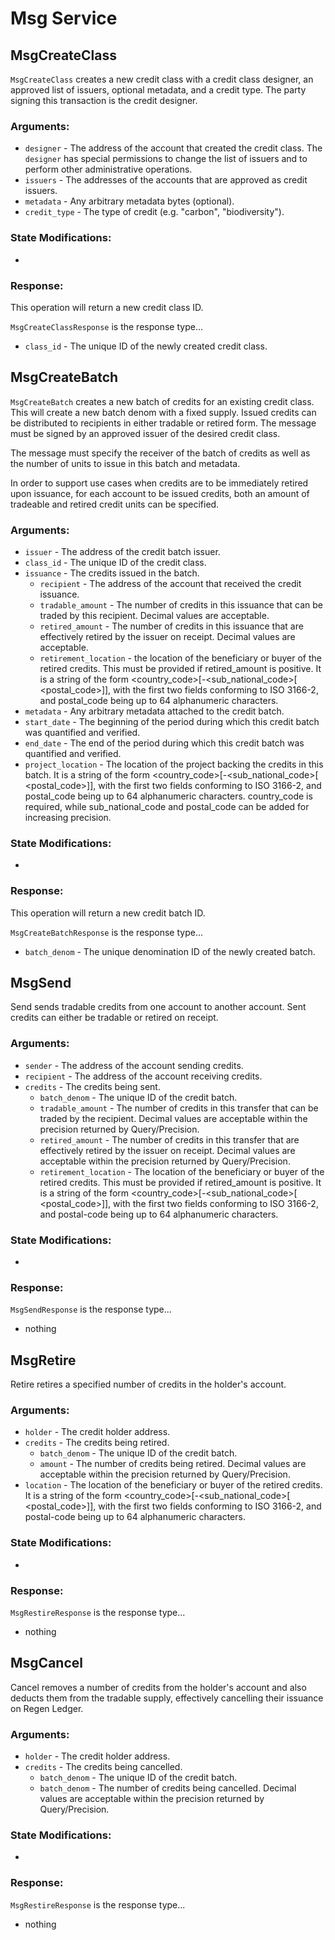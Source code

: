 # Msg Service

## MsgCreateClass

`MsgCreateClass` creates a new credit class with a credit class designer, an approved list of issuers, optional metadata, and a credit type. The party signing this transaction is the credit designer. 

<!-- +++ https://github.com/regen-network/regen-ledger/blob/master/proto/regen/ecocredit/v1alpha1/tx.proto#L35-51 -->

### Arguments:

- `designer` - The address of the account that created the credit class. The `designer` has special permissions to change the list of issuers and to perform other administrative operations.
- `issuers` - The addresses of the accounts that are approved as credit issuers.
- `metadata` - Any arbitrary metadata bytes (optional).
- `credit_type` - The type of credit (e.g. "carbon", "biodiversity").

### State Modifications:

- 

### Response:

This operation will return a new credit class ID.

`MsgCreateClassResponse` is the response type...

- `class_id` - The unique ID of the newly created credit class.

## MsgCreateBatch

`MsgCreateBatch` creates a new batch of credits for an existing credit class. This will create a new batch denom with a fixed supply. Issued credits can be distributed to recipients in either tradable or retired form. The message must be signed by an approved issuer of the desired credit class.

The message must specify the receiver of the batch of credits as well as the number of units to issue in this batch and metadata.

In order to support use cases when credits are to be immediately retired upon issuance, for each account to be issued credits, both an amount of tradeable and retired credit units can be specified.

<!-- +++ https://github.com/regen-network/regen-ledger/blob/master/proto/regen/ecocredit/v1alpha1/tx.proto#L60-120 -->

### Arguments:

- `issuer` - The address of the credit batch issuer.
- `class_id` - The unique ID of the credit class.
- `issuance` - The credits issued in the batch.
  - `recipient` - The address of the account that received the credit issuance.
  - `tradable_amount` - The number of credits in this issuance that can be traded by this recipient. Decimal values are acceptable.
  - `retired_amount` - The number of credits in this issuance that are effectively retired by the issuer on receipt. Decimal values are acceptable.
  - `retirement_location` - the location of the beneficiary or buyer of the retired credits. This must be provided if retired_amount is positive. It is a string of the form <country_code>[-<sub_national_code>[ <postal_code>]], with the first two fields conforming to ISO 3166-2, and postal_code being up to 64 alphanumeric characters.
- `metadata` - Any arbitrary metadata attached to the credit batch.
- `start_date` - The beginning of the period during which this credit batch was quantified and verified.
- `end_date` - The end of the period during which this credit batch was quantified and verified.
- `project_location` - The location of the project backing the credits in this batch. It is a string of the form <country_code>[-<sub_national_code>[ <postal_code>]], with the first two fields conforming to ISO 3166-2, and postal_code being up to 64 alphanumeric characters. country_code is required, while sub_national_code and postal_code can be added for increasing precision.

### State Modifications:

- 

### Response:

This operation will return a new credit batch ID.

`MsgCreateBatchResponse` is the response type...

- `batch_denom` - The unique denomination ID of the newly created batch.

## MsgSend

Send sends tradable credits from one account to another account. Sent credits can either be tradable or retired on receipt.

<!-- +++ https://github.com/regen-network/regen-ledger/blob/master/proto/regen/ecocredit/v1alpha1/tx.proto#L129-170 -->

### Arguments:

- `sender` - The address of the account sending credits.
- `recipient` - The address of the account receiving credits.
- `credits` - The credits being sent.
  - `batch_denom` - The unique ID of the credit batch.
  - `tradable_amount` - The number of credits in this transfer that can be traded by the recipient. Decimal values are acceptable within the precision returned by Query/Precision.
  - `retired_amount` - The number of credits in this transfer that are effectively retired by the issuer on receipt. Decimal values are acceptable within the precision returned by Query/Precision.
  - `retirement_location` - The location of the beneficiary or buyer of the retired credits. This must be provided if retired_amount is positive. It is a string of the form <country_code>[-<sub_national_code>[ <postal_code>]], with the first two fields conforming to ISO 3166-2, and postal-code being up to 64 alphanumeric characters.

### State Modifications:

- 

### Response:

`MsgSendResponse` is the response type...

- nothing <!-- TODO: something? -->

## MsgRetire

Retire retires a specified number of credits in the holder's account.

<!-- +++ https://github.com/regen-network/regen-ledger/blob/master/proto/regen/ecocredit/v1alpha1/tx.proto#L170-202 -->

### Arguments:

- `holder` - The credit holder address.
- `credits` - The credits being retired.
  - `batch_denom` - The unique ID of the credit batch.
  - `amount` - The number of credits being retired. Decimal values are acceptable within the precision returned by Query/Precision.
- `location` - The location of the beneficiary or buyer of the retired credits. It is a string of the form <country_code>[-<sub_national_code>[ <postal_code>]], with the first two fields conforming to ISO 3166-2, and postal-code being up to 64 alphanumeric characters.

### State Modifications:

- 

### Response:

`MsgRestireResponse` is the response type...

- nothing <!-- TODO: something? -->

## MsgCancel

Cancel removes a number of credits from the holder's account and also deducts them from the tradable supply, effectively cancelling their issuance on Regen Ledger.

<!-- +++ https://github.com/regen-network/regen-ledger/blob/master/proto/regen/ecocredit/v1alpha1/tx.proto#L207-227 -->

### Arguments:

- `holder` - The credit holder address.
- `credits` - The credits being cancelled.
  - `batch_denom` - The unique ID of the credit batch.
  - `batch_denom` - The number of credits being cancelled. Decimal values are acceptable within the precision returned by Query/Precision.

### State Modifications:

- 

### Response:

`MsgRestireResponse` is the response type...

- nothing <!-- TODO: something? -->
